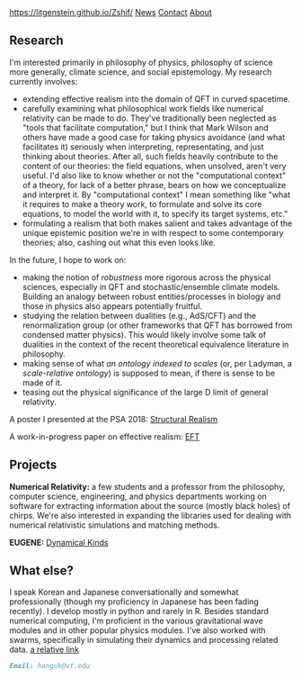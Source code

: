 
<div class="topnav">
  <a class="active" href="#home">https://litgenstein.github.io/Zshif/</a>
  <a href="#news">News</a>
  <a href="#contact">Contact</a>
  <a href="#about">About</a>
</div>


## Research
I'm interested primarily in philosophy of physics, philosophy of science more generally, climate science, and social epistemology. My research currently involves:
- extending effective realism into the domain of QFT in curved spacetime. 
- carefully examining what philosophical work fields like numerical relativity can be made to do. They've traditionally been neglected as "tools that facilitate computation," but I think that Mark Wilson and others have made a good case for taking physics avoidance (and what facilitates it) seriously when interpreting, representating, and just thinking about theories. After all, such fields heavily contribute to the content of our theories: the field equations, when unsolved, aren't very useful. I'd also like to know whether or not the "computational context" of a theory, for lack of a better phrase, bears on how we conceptualize and interpret it. By "computational context" I mean something like "what it requires to make a theory work, to formulate and solve its core equations, to model the world with it, to specify its target systems, etc." 
- formulating a realism that both makes salient and takes advantage of the unique epistemic position we're in with respect to some contemporary theories; also, cashing out what this even looks like. 

In  the future, I hope to work on:

- making the notion of *robustness* more rigorous across the physical sciences, especially in QFT and stochastic/ensemble climate models. Building an analogy between robust entities/processes in biology and those in physics also appears potentially fruitful.
- studying the relation between dualities (e.g., AdS/CFT) and the renormalization group (or other frameworks that QFT has borrowed from condensed matter physics). This would likely involve some talk of dualities in the context of the recent theoretical equivalence literature in philosophy. 
- making sense of what *an ontology indexed to scales* (or, per Ladyman, a *scale-relative ontology*) is supposed to mean, if there is sense to be made of it. 
- teasing out the physical significance of the large D limit of general relativity. 

A poster I presented at the PSA 2018: [Structural Realism](https://drive.google.com/file/d/15Sy7E3FPuADUNg7Ir8AZpS0IM2pwMSoo/view?usp=sharing)

A work-in-progress paper on effective realism: [EFT](https://www.overleaf.com/read/ysyfnnqpzwsr)

## Projects

**Numerical Relativity:** a few students and a professor from the philosophy, computer science, engineering, and physics departments working on software for extracting information about the source (mostly black holes) of chirps. We're also interested in expanding the libraries used for dealing with numerical relativistic simulations and matching methods. 

**EUGENE:** [Dynamical Kinds](https://github.com/jantzen/eugene)


## What else?

I speak Korean and Japanese conversationally and somewhat professionally (though my proficiency in Japanese has been fading recently). I develop mostly in python and rarely in R. Besides standard numerical computing, I'm proficient in the various gravitational wave modules and in other popular physics modules. I've also worked with swarms, specifically in simulating their dynamics and processing related data. [a relative link](Posts/2019-06-03-Logic-Fetishists.markdown)

 
```markdown
Email: hanguk@vt.edu
```


